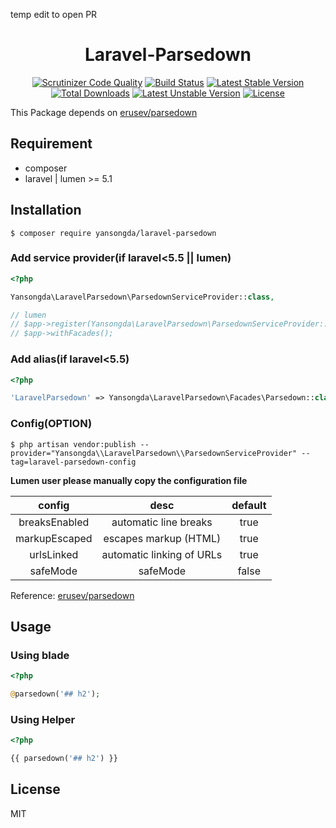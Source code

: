 temp edit to open PR
<h1 align="center">Laravel-Parsedown</h1>

<p align="center">
<a href="https://scrutinizer-ci.com/g/yansongda/laravel-parsedown/?branch=master"><img src="https://scrutinizer-ci.com/g/yansongda/laravel-parsedown/badges/quality-score.png?b=master" alt="Scrutinizer Code Quality"></a>
<a href="https://scrutinizer-ci.com/g/yansongda/laravel-parsedown/build-status/master"><img src="https://scrutinizer-ci.com/g/yansongda/laravel-parsedown/badges/build.png?b=master" alt="Build Status"></a>
<a href="https://packagist.org/packages/yansongda/laravel-parsedown"><img src="https://poser.pugx.org/yansongda/laravel-parsedown/v/stable" alt="Latest Stable Version"></a>
<a href="https://packagist.org/packages/yansongda/laravel-parsedown"><img src="https://poser.pugx.org/yansongda/laravel-parsedown/downloads" alt="Total Downloads"></a>
<a href="https://packagist.org/packages/yansongda/laravel-parsedown"><img src="https://poser.pugx.org/yansongda/laravel-parsedown/v/unstable" alt="Latest Unstable Version"></a>
<a href="https://packagist.org/packages/yansongda/laravel-parsedown"><img src="https://poser.pugx.org/yansongda/laravel-parsedown/license" alt="License"></a>
</p>

This Package depends on [erusev/parsedown](https://github.com/erusev/parsedown) 

## Requirement

- composer
- laravel | lumen >= 5.1

## Installation

```shell
$ composer require yansongda/laravel-parsedown
```

### Add service provider(if laravel<5.5 || lumen)

```php
<?php

Yansongda\LaravelParsedown\ParsedownServiceProvider::class,

// lumen
// $app->register(Yansongda\LaravelParsedown\ParsedownServiceProvider::class);
// $app->withFacades();
```

### Add alias(if laravel<5.5)

```php
<?php

'LaravelParsedown' => Yansongda\LaravelParsedown\Facades\Parsedown::class,
```

### Config(OPTION)

```shell
$ php artisan vendor:publish --provider="Yansongda\\LaravelParsedown\\ParsedownServiceProvider" --tag=laravel-parsedown-config
```

**Lumen user please manually copy the configuration file**

|     config    |            desc            | default |
| :-----------: | :------------------------: | :-----: |
| breaksEnabled | automatic line breaks      | true |
| markupEscaped | escapes markup (HTML)      | true |
| urlsLinked    | automatic linking of URLs  | true |
| safeMode      |  safeMode | false |

Reference: [erusev/parsedown](https://github.com/erusev/parsedown/wiki/Tutorial:-Get-Started)

## Usage

### Using blade
```php
<?php

@parsedown('## h2');
```

### Using Helper
```php
<?php

{{ parsedown('## h2') }}
```

## License

MIT
